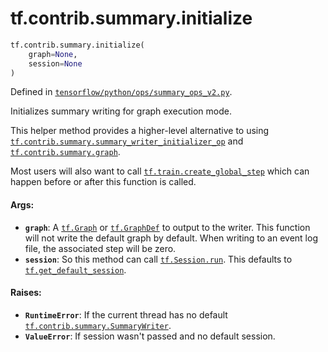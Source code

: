 <div itemscope itemtype="http://developers.google.com/ReferenceObject">
<meta itemprop="name" content="tf.contrib.summary.initialize" />
</div>

# tf.contrib.summary.initialize

``` python
tf.contrib.summary.initialize(
    graph=None,
    session=None
)
```



Defined in [`tensorflow/python/ops/summary_ops_v2.py`](https://www.tensorflow.org/code/tensorflow/python/ops/summary_ops_v2.py).

Initializes summary writing for graph execution mode.

This helper method provides a higher-level alternative to using
<a href="../../../tf/contrib/summary/summary_writer_initializer_op.md"><code>tf.contrib.summary.summary_writer_initializer_op</code></a> and
<a href="../../../tf/contrib/summary/graph.md"><code>tf.contrib.summary.graph</code></a>.

Most users will also want to call <a href="../../../tf/train/create_global_step.md"><code>tf.train.create_global_step</code></a>
which can happen before or after this function is called.

#### Args:

* <b>`graph`</b>: A <a href="../../../tf/Graph.md"><code>tf.Graph</code></a> or <a href="../../../tf/GraphDef.md"><code>tf.GraphDef</code></a> to output to the writer.
    This function will not write the default graph by default. When
    writing to an event log file, the associated step will be zero.
* <b>`session`</b>: So this method can call <a href="../../../tf/InteractiveSession.md#run"><code>tf.Session.run</code></a>. This defaults
    to <a href="../../../tf/get_default_session.md"><code>tf.get_default_session</code></a>.


#### Raises:

* <b>`RuntimeError`</b>: If  the current thread has no default
    <a href="../../../tf/contrib/summary/SummaryWriter.md"><code>tf.contrib.summary.SummaryWriter</code></a>.
* <b>`ValueError`</b>: If session wasn't passed and no default session.